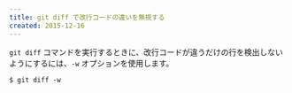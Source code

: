 ```yaml
---
title: git diff で改行コードの違いを無視する
created: 2015-12-16
---
```


`git diff` コマンドを実行するときに、改行コードが違うだけの行を検出しないようにするには、`-w` オプションを使用します。

```
$ git diff -w
```

